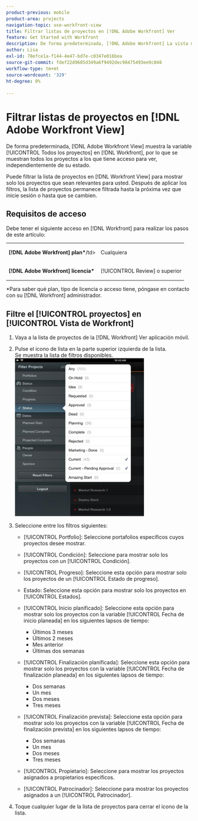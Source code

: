 ```yaml
---
product-previous: mobile
product-area: projects
navigation-topic: use-workfront-view
title: Filtrar listas de proyectos en [!DNL Adobe Workfront] Ver
feature: Get Started with Workfront
description: De forma predeterminada, [!DNL Adobe Workfront] La vista muestra el [!UICONTROL Todos los proyectos] en [!DNL Workfront], por lo que se muestran todos los proyectos a los que tiene acceso para ver, independientemente de su estado.
author: Lisa
exl-id: 78efce1a-f144-4e47-bd7e-c0347e016bea
source-git-commit: fdef22d9685d349a6f9492dec98475493ee9c048
workflow-type: tm+mt
source-wordcount: '329'
ht-degree: 0%

---
```


# Filtrar listas de proyectos en [!DNL Adobe Workfront View]

De forma predeterminada, [!DNL Adobe Workfront View] muestra la variable [!UICONTROL Todos los proyectos] en [!DNL Workfront], por lo que se muestran todos los proyectos a los que tiene acceso para ver, independientemente de su estado.

Puede filtrar la lista de proyectos en [!DNL Workfront View] para mostrar solo los proyectos que sean relevantes para usted. Después de aplicar los filtros, la lista de proyectos permanece filtrada hasta la próxima vez que inicie sesión o hasta que se cambien.

## Requisitos de acceso

Debe tener el siguiente acceso en [!DNL Workfront] para realizar los pasos de este artículo:

<table style="table-layout:auto"> 
 <col> 
 </col> 
 <col> 
 </col> 
 <tbody> 
  <tr> 
   <td role="rowheader"><strong>[!DNL Adobe Workfront] plan*</strong>/td&gt; 
   <td> <p>Cualquiera</p> </td> 
  </tr> 
  <tr> 
   <td role="rowheader"><strong>[!DNL Adobe Workfront] licencia*</strong></td> 
   <td> <p>[!UICONTROL Review] o superior</p> </td> 
  </tr> 
 </tbody> 
</table>

&#42;Para saber qué plan, tipo de licencia o acceso tiene, póngase en contacto con su [!DNL Workfront] administrador.

## Filtre el [!UICONTROL proyectos] en [!UICONTROL Vista de Workfront]

1. Vaya a la lista de proyectos de la [!DNL Workfront] Ver aplicación móvil.
1. Pulse el icono de lista en la parte superior izquierda de la lista.\
   Se muestra la lista de filtros disponibles.\
   ![WF_View_filters_050621.jpg](assets/wf-view-filters-050621-350x427.jpg)

1. Seleccione entre los filtros siguientes:

   * [!UICONTROL Portfolio]: Seleccione portafolios específicos cuyos proyectos desee mostrar.
   * [!UICONTROL Condición]: Seleccione para mostrar solo los proyectos con un [!UICONTROL Condición].
   * [!UICONTROL Progreso]: Seleccione esta opción para mostrar solo los proyectos de un [!UICONTROL Estado de progreso].
   * Estado: Seleccione esta opción para mostrar solo los proyectos en [!UICONTROL Estados].
   * [!UICONTROL Inicio planificado]: Seleccione esta opción para mostrar solo los proyectos con la variable [!UICONTROL Fecha de inicio planeada] en los siguientes lapsos de tiempo:

      * Últimos 3 meses
      * Últimos 2 meses
      * Mes anterior
      * Últimas dos semanas
   * [!UICONTROL Finalización planificada]: Seleccione esta opción para mostrar solo los proyectos con la variable [!UICONTROL Fecha de finalización planeada] en los siguientes lapsos de tiempo:

      * Dos semanas
      * Un mes
      * Dos meses
      * Tres meses
   * [!UICONTROL Finalización prevista]: Seleccione esta opción para mostrar solo los proyectos con la variable [!UICONTROL Fecha de finalización prevista] en los siguientes lapsos de tiempo:

      * Dos semanas
      * Un mes
      * Dos meses
      * Tres meses
   * [!UICONTROL Propietario]: Seleccione para mostrar los proyectos asignados a propietarios específicos.
   * [!UICONTROL Patrocinador]: Seleccione para mostrar los proyectos asignados a un [!UICONTROL Patrocinador].




1. Toque cualquier lugar de la lista de proyectos para cerrar el icono de la lista.
